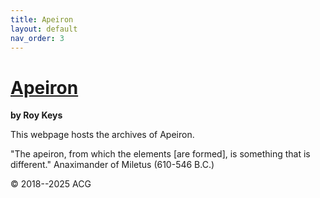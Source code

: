 ```yaml
---
title: Apeiron
layout: default
nav_order: 3
---
```


# [Apeiron](journal_archives.html)
**by Roy Keys**

This webpage hosts the archives of Apeiron.

"The apeiron, from which the elements [are formed], is something that is different."
Anaximander of Miletus (610-546 B.C.) 


© 2018--2025 ACG